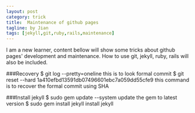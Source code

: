 ```yaml
---
layout: post
category: trick
title:  Maintenance of github pages 
tagline: by Jian
tags: [jekyll,git,ruby,rails,maintenance]
---
```

   I am a new learner, content bellow will show some tricks about github pages' development and maintenance. How to use  git, jekyll, ruby, rails will also be included.

<!--more-->

###Recovery
$ git log --pretty=oneline
this is to look formal commit
$ git reset --hard 1a410efbd13591db07496601ebc7a059dd55cfe9
this command is to recover the formal commit using SHA

###Install jekyll
$ sudo gem update --system
update the gem to latest version
$ sudo gem install jekyll
install jekyll

